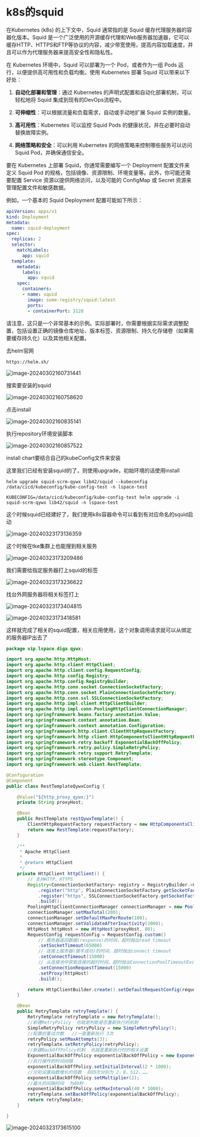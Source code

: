 # k8s的squid

在Kubernetes (k8s) 的上下文中，Squid 通常指的是 Squid 缓存代理服务器的容器化版本。Squid 是一个广泛使用的开源缓存代理和Web服务器加速器，它可以缓存HTTP、HTTPS和FTP等协议的内容，减少带宽使用，提高内容加载速度，并且可以作为代理服务器来提高安全性和隐私性。

在 Kubernetes 环境中，Squid 可以部署为一个 Pod，或者作为一组 Pods 运行，以便提供高可用性和负载均衡。使用 Kubernetes 部署 Squid 可以带来以下好处：

1. **自动化部署和管理**：通过 Kubernetes 的声明式配置和自动化部署机制，可以轻松地将 Squid 集成到现有的DevOps流程中。

2. **可伸缩性**：可以根据流量和负载需求，自动或手动地扩展 Squid 实例的数量。

3. **高可用性**：Kubernetes 可以监控 Squid Pods 的健康状况，并在必要时自动替换故障实例。

4. **网络策略和安全**：可以利用 Kubernetes 的网络策略来控制哪些服务可以访问 Squid Pod，并确保通信安全。

要在 Kubernetes 上部署 Squid，你通常需要编写一个 Deployment 配置文件来定义 Squid Pod 的规格，包括镜像、资源限制、环境变量等。此外，你可能还需要配置 Service 资源以提供网络访问，以及可能的 ConfigMap 或 Secret 资源来管理配置文件和敏感数据。

例如，一个基本的 Squid Deployment 配置可能如下所示：

```yaml
apiVersion: apps/v1
kind: Deployment
metadata:
  name: squid-deployment
spec:
  replicas: 2
  selector:
    matchLabels:
      app: squid
  template:
    metadata:
      labels:
        app: squid
    spec:
      containers:
      - name: squid
        image: some-registry/squid:latest
        ports:
        - containerPort: 3128
```

请注意，这只是一个非常基本的示例。实际部署时，你需要根据实际需求调整配置，包括设置正确的镜像仓库地址、版本标签、资源限制、持久化存储卷（如果需要缓存持久化）以及其他相关配置。



去helm官网

```
https://helm.sh/
```

![image-20240302160731441](https://lyx-study-note-image.oss-cn-shenzhen.aliyuncs.com/img/image-20240302160731441.png) 

搜索要安装的squid

![image-20240302160758620](https://lyx-study-note-image.oss-cn-shenzhen.aliyuncs.com/img/image-20240302160758620.png)



点击install

![image-20240302160835141](https://lyx-study-note-image.oss-cn-shenzhen.aliyuncs.com/img/image-20240302160835141.png)

执行repository环境安装脚本

![image-20240302160857522](https://lyx-study-note-image.oss-cn-shenzhen.aliyuncs.com/img/image-20240302160857522.png)



install chart要结合自己的kubeConfig文件来安装

这里我们已经有安装squid的了，则使用upgrade，初始环境的话使用install

```
helm upgrade squid-scrm-qywx lib42/squid --kubeconfig /data/cicd/kubeconfig/kube-config-test -n lspace-test
```

```
KUBECONFIG=/data/cicd/kubeconfig/kube-config-test helm upgrade -i squid-scrm-qywx lib42/squid -n lspace-test
```



这个时候squid已经建好了，我们使用k8s容器命令可以看到有对应命名的squid启动

![image-20240323173136359](https://lyx-study-note-image.oss-cn-shenzhen.aliyuncs.com/img/image-20240323173136359.png) 



这个时候在tke集群上也能搜到相关服务

![image-20240323173209486](https://lyx-study-note-image.oss-cn-shenzhen.aliyuncs.com/img/image-20240323173209486.png)



我们需要给指定服务器打上squid的标签

![image-20240323173236622](https://lyx-study-note-image.oss-cn-shenzhen.aliyuncs.com/img/image-20240323173236622.png) 

找台外网服务器将相关标签打上

![image-20240323173404815](https://lyx-study-note-image.oss-cn-shenzhen.aliyuncs.com/img/image-20240323173404815.png)

![image-20240323173418581](https://lyx-study-note-image.oss-cn-shenzhen.aliyuncs.com/img/image-20240323173418581.png)



这样就完成了相关的squid配置，相关应用使用，这个对象调用请求就可以从绑定的服务器IP出去了

```java
package vip.lspace.diga.qywx;

import org.apache.http.HttpHost;
import org.apache.http.client.HttpClient;
import org.apache.http.client.config.RequestConfig;
import org.apache.http.config.Registry;
import org.apache.http.config.RegistryBuilder;
import org.apache.http.conn.socket.ConnectionSocketFactory;
import org.apache.http.conn.socket.PlainConnectionSocketFactory;
import org.apache.http.conn.ssl.SSLConnectionSocketFactory;
import org.apache.http.impl.client.HttpClientBuilder;
import org.apache.http.impl.conn.PoolingHttpClientConnectionManager;
import org.springframework.beans.factory.annotation.Value;
import org.springframework.context.annotation.Bean;
import org.springframework.context.annotation.Configuration;
import org.springframework.http.client.ClientHttpRequestFactory;
import org.springframework.http.client.HttpComponentsClientHttpRequestFactory;
import org.springframework.retry.backoff.ExponentialBackOffPolicy;
import org.springframework.retry.policy.SimpleRetryPolicy;
import org.springframework.retry.support.RetryTemplate;
import org.springframework.stereotype.Component;
import org.springframework.web.client.RestTemplate;

@Configuration
@Component
public class RestTemplateQywxConfig {

    @Value("${http_proxy_qywx:}")
    private String proxyHost;

    @Bean
    public RestTemplate restQywxTemplate() {
        ClientHttpRequestFactory requestFactory = new HttpComponentsClientHttpRequestFactory(httpClient());
        return new RestTemplate(requestFactory);
    }

    /**
     * Apache HttpClient
     *
     * @return HttpClient
     */
    private HttpClient httpClient() {
        // 支持HTTP、HTTPS
        Registry<ConnectionSocketFactory> registry = RegistryBuilder.<ConnectionSocketFactory>create()
            .register("http", PlainConnectionSocketFactory.getSocketFactory())
            .register("https", SSLConnectionSocketFactory.getSocketFactory())
            .build();
        PoolingHttpClientConnectionManager connectionManager = new PoolingHttpClientConnectionManager(registry);
        connectionManager.setMaxTotal(200);
        connectionManager.setDefaultMaxPerRoute(100);
        connectionManager.setValidateAfterInactivity(2000);
        HttpHost httpHost = new HttpHost(proxyHost, 80);
        RequestConfig requestConfig = RequestConfig.custom()
            // 服务器返回数据(response)的时间，超时抛出read timeout
            .setSocketTimeout(65000)
            // 连接上服务器(握手成功)的时间，超时抛出connect timeout
            .setConnectTimeout(15000)
            // 从连接池中获取连接的超时时间，超时抛出ConnectionPoolTimeoutException
            .setConnectionRequestTimeout(15000)
            .setProxy(httpHost)
            .build();

        return HttpClientBuilder.create().setDefaultRequestConfig(requestConfig).setConnectionManager(connectionManager).build();
    }

    @Bean
    public RetryTemplate retryTemplate() {
        RetryTemplate retryTemplate = new RetryTemplate();
        //新建RetryPolicy  也就是判断是否重新执行的机制
        SimpleRetryPolicy retryPolicy = new SimpleRetryPolicy();
        //配置的重试次数   //一直重新执行 3次
        retryPolicy.setMaxAttempts(3);
        retryTemplate.setRetryPolicy(retryPolicy);
        //新建BackOffPolicy机制  也就是重新执行时的相关设置
        ExponentialBackOffPolicy exponentialBackOffPolicy = new ExponentialBackOffPolicy();
        //执行操作的时间间隔
        exponentialBackOffPolicy.setInitialInterval(2 * 1000);
        //分别设置指数增长的倍数  则四次分别为 2，8，512，……
        exponentialBackOffPolicy.setMultiplier(2);
        //最大的间隔时间  为40秒
        exponentialBackOffPolicy.setMaxInterval(40 * 1000);
        retryTemplate.setBackOffPolicy(exponentialBackOffPolicy);
        return retryTemplate;
    }

}
```

![image-20240323173615100](C:/Users/97151/AppData/Roaming/Typora/typora-user-images/image-20240323173615100.png)











































